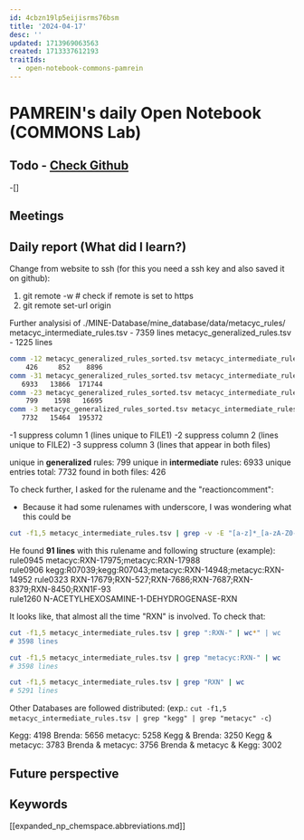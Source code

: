 ```yaml
---
id: 4cbzn19lp5eijisrms76bsm
title: '2024-04-17'
desc: ''
updated: 1713969063563
created: 1713337612193
traitIds:
  - open-notebook-commons-pamrein
---
```


# PAMREIN's daily Open Notebook (COMMONS Lab)

## Todo - [Check Github](https://github.com/orgs/commons-research/projects/2/views/1)
-[]


## Meetings



## Daily report (What did I learn?)

Change from website to ssh (for this you need a ssh key and also saved it on github):
1. git remote -w      # check if remote is set to https
2. git remote set-url origin <repository>



Further analysisi of ./MINE-Database/mine_database/data/metacyc_rules/
metacyc_intermediate_rules.tsv - 7359 lines 
metacyc_generalized_rules.tsv - 1225 lines 

```bash
comm -12 metacyc_generalized_rules_sorted.tsv metacyc_intermediate_rules_sorted.tsv | wc
    426     852    8896
comm -31 metacyc_generalized_rules_sorted.tsv metacyc_intermediate_rules_sorted.tsv | wc
   6933   13866  171744
comm -23 metacyc_generalized_rules_sorted.tsv metacyc_intermediate_rules_sorted.tsv | wc
    799    1598   16695
comm -3 metacyc_generalized_rules_sorted.tsv metacyc_intermediate_rules_sorted.tsv | wc
   7732   15464  195372
``` 
-1     suppress column 1 (lines unique to FILE1)
-2     suppress column 2 (lines unique to FILE2)
-3     suppress column 3 (lines that appear in both files)

unique in **generalized** rules: 799 
unique in **intermediate** rules: 6933
unique entries total: 7732 
found in both files:  426


To check further, I asked for the rulename and the "reactioncomment":
- Because it had some rulenames with underscore, I was wondering what this could be
```bash
cut -f1,5 metacyc_intermediate_rules.tsv | grep -v -E "[a-z]*_[a-zA-Z0-9]*" | wc
```
He found **91 lines** with this rulename and following structure (example):
rule0945	metacyc:RXN-17975;metacyc:RXN-17988  
rule0906	kegg:R07039;kegg:R07043;metacyc:RXN-14948;metacyc:RXN-14952 
rule0323	RXN-17679;RXN-527;RXN-7686;RXN-7687;RXN-8379;RXN-8450;RXN1F-93  
rule1260	N-ACETYLHEXOSAMINE-1-DEHYDROGENASE-RXN  

It looks like, that almost all the time "RXN" is involved. To check that:
```bash
cut -f1,5 metacyc_intermediate_rules.tsv | grep ":RXN-" | wc*" | wc
# 3598 lines
```

```bash
cut -f1,5 metacyc_intermediate_rules.tsv | grep "metacyc:RXN-" | wc
# 3598 lines
```

```bash
cut -f1,5 metacyc_intermediate_rules.tsv | grep "RXN" | wc
# 5291 lines
```

Other Databases are followed distributed:
(exp.: `cut -f1,5 metacyc_intermediate_rules.tsv | grep "kegg" | grep "metacyc" -c`)

Kegg: 4198
Brenda: 5656
metacyc: 5258
Kegg & Brenda: 3250
Kegg & metacyc: 3783
Brenda & metacyc: 3756
Brenda & metacyc & Kegg: 3002

## Future perspective



## Keywords
[[expanded_np_chemspace.abbreviations.md]]
